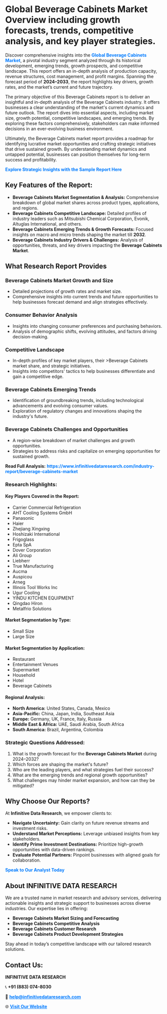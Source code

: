<h1>Global Beverage Cabinets Market Overview including growth forecasts, trends, competitive analysis, and key player strategies.</h1>
<p>
Discover comprehensive insights into the 
<a href="https://www.infinitivedataresearch.com/industry-report/beverage-cabinets-market" rel="dofollow" style="color: #007BFF; text-decoration: none;"><strong>Global Beverage Cabinets Market</strong></a>, a pivotal industry segment analyzed through its historical development, emerging trends, growth prospects, and competitive landscape. This report offers an in-depth analysis of production capacity, revenue structures, cost management, and profit margins. Spanning the forecast period of <strong>2024–2033</strong>, the report highlights key drivers, growth rates, and the market’s current and future trajectory.
</p>
<p>
The primary objective of this Beverage Cabinets report is to deliver an insightful and in-depth analysis of the Beverage Cabinets industry. It offers businesses a clear understanding of the market's current dynamics and future outlook. The report dives into essential aspects, including market size, growth potential, competitive landscapes, and emerging trends. By exploring these factors comprehensively, stakeholders can make informed decisions in an ever-evolving business environment.
</p>
<p>
Ultimately, the Beverage Cabinets market report provides a roadmap for identifying lucrative market opportunities and crafting strategic initiatives that drive sustained growth. By understanding market dynamics and untapped potential, businesses can position themselves for long-term success and profitability.
</p>
<p>
<a href="https://www.infinitivedataresearch.com/request-sample/reportId=112789" style="color: #007BFF; text-decoration: none;"><strong>Explore Strategic Insights with the Sample Report Here</strong></a>
</p>

<h2>Key Features of the Report:</h2>
<ul>
<li><strong>Beverage Cabinets Market Segmentation & Analysis:</strong> Comprehensive breakdown of global market shares across product types, applications, and regions.</li>
<li><strong>Beverage Cabinets Competitive Landscape:</strong> Detailed profiles of industry leaders such as Mitsubishi Chemical Corporation, Evonik, Altuglas International, and others.</li>
<li><strong>Beverage Cabinets Emerging Trends & Growth Forecasts:</strong> Focused insights on macro and micro trends shaping the market till <strong>2032</strong>.</li>
<li><strong>Beverage Cabinets Industry Drivers & Challenges:</strong> Analysis of opportunities, threats, and key drivers impacting the <strong>Beverage Cabinets Market</strong>.</li>
</ul>

<h2>What Research Report Provides</h2>
<h3>Beverage Cabinets Market Growth and Size</h3>
<ul>
<li>Detailed projections of growth rates and market size.</li>
<li>Comprehensive insights into current trends and future opportunities to help businesses forecast demand and align strategies effectively.</li>
</ul>

<h3>Consumer Behavior Analysis</h3>
<ul>
<li>Insights into changing consumer preferences and purchasing behaviors.</li>
<li>Analysis of demographic shifts, evolving attitudes, and factors driving decision-making.</li>
</ul>

<h3>Competitive Landscape</h3>
<ul>
<li>In-depth profiles of key market players, their >Beverage Cabinets market share, and strategic initiatives.</li>
<li>Insights into competitors' tactics to help businesses differentiate and gain a competitive edge.</li>
</ul>

<h3>Beverage Cabinets Emerging Trends</h3>
<ul>
<li>Identification of groundbreaking trends, including technological advancements and evolving consumer values.</li>
<li>Exploration of regulatory changes and innovations shaping the industry's future.</li>
</ul>

<h3>Beverage Cabinets Challenges and Opportunities</h3>
<ul>
<li>A region-wise breakdown of market challenges and growth opportunities.</li>
<li>Strategies to address risks and capitalize on emerging opportunities for sustained growth.</li>
</ul>
<p><strong>Read Full Analysis:</strong> <a href="https://www.infinitivedataresearch.com/industry-report/beverage-cabinets-market" rel="dofollow" style="color: #007BFF; text-decoration: none;"><strong>https://www.infinitivedataresearch.com/industry-report/beverage-cabinets-market</strong></a></p>
<h3>Research Highlights:</h3>
<h4>Key Players Covered in the Report:</h4>
<ul><li>Carrier Commercial Refrigeration</li><li>AHT Cooling Systems GmbH</li><li>Panasonic</li><li>Haier</li><li>Zhejiang Xingxing</li><li>Hoshizaki International</li><li>Frigoglass</li><li>Epta SpA</li><li>Dover Corporation</li><li>Ali Group</li><li>Liebherr</li><li>True Manufacturing</li><li>Aucma</li><li>Auspicou</li><li>Arneg</li><li>Illinois Tool Works Inc</li><li>Ugur Cooling</li><li>YINDU KITCHEN EQUIPMENT</li><li>Qingdao Hiron</li><li>Metalfrio Solutions</li></ul>
<h4>Market Segmentation by Type:</h4>
<ul><li>Small Size</li><li>Large Size</li></ul>
<h4>Market Segmentation by Application:</h4>
<ul><li>Restaurant</li><li>Entertainment Venues</li><li>Supermarket</li><li>Household</li><li>Hotel</li><li>Beverage Cabinets</li></ul>

<h4>Regional Analysis:</h4>
<ul>
<li><strong>North America:</strong> United States, Canada, Mexico</li>
<li><strong>Asia-Pacific:</strong> China, Japan, India, Southeast Asia</li>
<li><strong>Europe:</strong> Germany, UK, France, Italy, Russia</li>
<li><strong>Middle East & Africa:</strong> UAE, Saudi Arabia, South Africa</li>
<li><strong>South America:</strong> Brazil, Argentina, Colombia</li>
</ul>

<h3>Strategic Questions Addressed:</h3>
<ol>
<li>What is the growth forecast for the <strong>Beverage Cabinets Market</strong> during 2024–2032?</li>
<li>Which forces are shaping the market's future?</li>
<li>Who are the leading players, and what strategies fuel their success?</li>
<li>What are the emerging trends and regional growth opportunities?</li>
<li>What challenges may hinder market expansion, and how can they be mitigated?</li>
</ol>

<h2>Why Choose Our Reports?</h2>
<p>At <strong>Infinitive Data Research</strong>, we empower clients to:</p>
<ul>
<li><strong>Navigate Uncertainty:</strong> Gain clarity on future revenue streams and investment risks.</li>
<li><strong>Understand Market Perceptions:</strong> Leverage unbiased insights from key stakeholders.</li>
<li><strong>Identify Prime Investment Destinations:</strong> Prioritize high-growth opportunities with data-driven rankings.</li>
<li><strong>Evaluate Potential Partners:</strong> Pinpoint businesses with aligned goals for collaboration.</li>
</ul>
<p><a href="https://www.infinitivedataresearch.com/industry-report/beverage-cabinets-market" rel="dofollow" style="color: #007BFF; text-decoration: none;"><strong>Speak to Our Analyst Today</strong></a></p>

<h2>About INFINITIVE DATA RESEARCH</h2>
<p>We are a trusted name in market research and advisory services, delivering actionable insights and strategic support to businesses across diverse industries. Our expertise lies in offering:</p>
<ul>
<li><strong>Beverage Cabinets Market Sizing and Forecasting</strong></li>
<li><strong>Beverage Cabinets Competitive Analysis</strong></li>
<li><strong>Beverage Cabinets Customer Research</strong></li>
<li><strong>Beverage Cabinets Product Development Strategies</strong></li>
</ul>
<p>Stay ahead in today’s competitive landscape with our tailored research solutions.</p>

<h2>Contact Us:</h2>
<p><strong>INFINITIVE DATA RESEARCH</strong></p>
<p>📞 <strong>+91 (883) 074-8030</strong></p>
<p>📧 <strong><a href="mailto:help@infinitivedataresearch.com" style="color: #007BFF;">help@infinitivedataresearch.com</a></strong></p>
<p>🌐 <strong><a href="https://www.infinitivedataresearch.com" rel="dofollow" style="color: #007BFF;">Visit Our Website</a></strong></p>